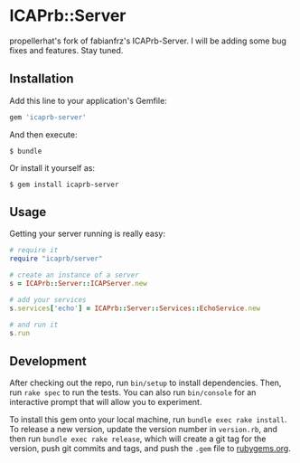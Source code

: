 # ICAPrb::Server

propellerhat's fork of fabianfrz's ICAPrb-Server. I will be adding some bug fixes and features. Stay tuned.

## Installation

Add this line to your application's Gemfile:

```ruby
gem 'icaprb-server'
```

And then execute:

    $ bundle

Or install it yourself as:

    $ gem install icaprb-server

## Usage

Getting your server running is really easy:

```ruby
# require it
require "icaprb/server"

# create an instance of a server
s = ICAPrb::Server::ICAPServer.new

# add your services
s.services['echo'] = ICAPrb::Server::Services::EchoService.new

# and run it
s.run

```

## Development

After checking out the repo, run `bin/setup` to install dependencies. Then, run `rake spec` to run the tests. You can also run `bin/console` for an interactive prompt that will allow you to experiment.

To install this gem onto your local machine, run `bundle exec rake install`. To release a new version, update the version number in `version.rb`, and then run `bundle exec rake release`, which will create a git tag for the version, push git commits and tags, and push the `.gem` file to [rubygems.org](https://rubygems.org).

